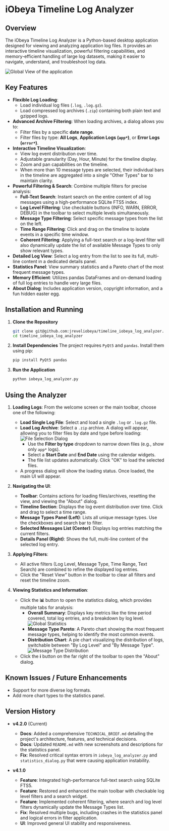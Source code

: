 # iObeya Timeline Log Analyzer

## Overview

The iObeya Timeline Log Analyzer is a Python-based desktop application designed for viewing and analyzing application log files. It provides an interactive timeline visualization, powerful filtering capabilities, and memory-efficient handling of large log datasets, making it easier to navigate, understand, and troubleshoot log data.

![Global View of the application](images/global_view.jpg)

## Key Features

*   **Flexible Log Loading**:
    *   Load individual log files (`.log`, `.log.gz`).
    *   Load compressed log archives (`.zip`) containing both plain text and gzipped logs.
*   **Advanced Archive Filtering**: When loading archives, a dialog allows you to:
    *   Filter files by a specific **date range**.
    *   Filter files by type: **All Logs**, **Application Logs (`app*`)**, or **Error Logs (`error*`)**.
*   **Interactive Timeline Visualization**:
    *   View log event distribution over time.
    *   Adjustable granularity (Day, Hour, Minute) for the timeline display.
    *   Zoom and pan capabilities on the timeline.
    *   When more than 10 message types are selected, their individual bars in the timeline are aggregated into a single "Other Types" bar to maintain clarity.
*   **Powerful Filtering & Search**: Combine multiple filters for precise analysis:
    *   **Full-Text Search**: Instant search on the entire content of all log messages using a high-performance SQLite FTS5 index.
    *   **Log Level Filtering**: Use checkable buttons (INFO, WARN, ERROR, DEBUG) in the toolbar to select multiple levels simultaneously.
    *   **Message Type Filtering**: Select specific message types from the list on the left.
    *   **Time Range Filtering**: Click and drag on the timeline to isolate events in a specific time window.
    *   **Coherent Filtering**: Applying a full-text search or a log-level filter will also dynamically update the list of available Message Types to only show relevant types.
*   **Detailed Log View**: Select a log entry from the list to see its full, multi-line content in a dedicated details panel.
*   **Statistics Panel**: View summary statistics and a Pareto chart of the most frequent message types.
*   **Memory Efficient**: Utilizes pandas DataFrames and on-demand loading of full log entries to handle very large files.
*   **About Dialog**: Includes application version, copyright information, and a fun hidden easter egg.

## Installation and Running

1.  **Clone the Repository**
    ```bash
    git clone git@github.com:jreveliobeya/timeline_iobeya_log_analyzer.git
    cd timeline_iobeya_log_analyzer
    ```

2.  **Install Dependencies**
    The project requires `PyQt5` and `pandas`. Install them using pip:
    ```bash
    pip install PyQt5 pandas
    ```

3.  **Run the Application**
    ```bash
    python iobeya_log_analyzer.py
    ```

## Using the Analyzer

1.  **Loading Logs**: From the welcome screen or the main toolbar, choose one of the following:
    *   **Load Single Log File**: Select and load a single `.log` or `.log.gz` file.
    *   **Load Log Archive**: Select a `.zip` archive. A dialog will appear, allowing you to filter files by date and type before loading:
        ![File Selection Dialog](images/file_selection_dialog.jpg)
        *   Use the **Filter by type** dropdown to narrow down files (e.g., show only `app*` logs).
        *   Select a **Start Date** and **End Date** using the calendar widgets.
        *   The file list updates automatically. Click "OK" to load the selected files.
    *   A progress dialog will show the loading status. Once loaded, the main UI will appear.

2.  **Navigating the UI**:
    *   **Toolbar**: Contains actions for loading files/archives, resetting the view, and viewing the "About" dialog.
    *   **Timeline Section**: Displays the log event distribution over time. Click and drag to select a time range.
    *   **Message Types Panel (Left)**: Lists all unique message types. Use the checkboxes and search bar to filter.
    *   **Selected Messages List (Center)**: Displays log entries matching the current filters.
    *   **Details Panel (Right)**: Shows the full, multi-line content of the selected log entry.

3.  **Applying Filters**:
    *   All active filters (Log Level, Message Type, Time Range, Text Search) are combined to refine the displayed log entries.
    *   Click the "Reset View" button in the toolbar to clear all filters and reset the timeline zoom.

4.  **Viewing Statistics and Information**:
    *   Click the **📊** button to open the statistics dialog, which provides multiple tabs for analysis:
        *   **Overall Summary**: Displays key metrics like the time period covered, total log entries, and a breakdown by log level.
            ![Global Statistics](images/global_statistics.jpg)
        *   **Message Type Pareto**: A Pareto chart showing the most frequent message types, helping to identify the most common events.
        *   **Distribution Chart**: A pie chart visualizing the distribution of logs, switchable between "By Log Level" and "By Message Type".
            ![Message Type Distribution](images/message_type_distribution.jpg)
    *   Click the **ℹ️** button on the far right of the toolbar to open the "About" dialog.

## Known Issues / Future Enhancements

*   Support for more diverse log formats.
*   Add more chart types to the statistics panel.

## Version History

*   **v4.2.0** (Current)
    *   **Docs**: Added a comprehensive `TECHNICAL_BRIEF.md` detailing the project's architecture, features, and technical decisions.
    *   **Docs**: Updated `README.md` with new screenshots and descriptions for the statistics panel.
    *   **Fix**: Resolved critical syntax errors in `iobeya_log_analyzer.py` and `statistics_dialog.py` that were causing application instability.

*   **v4.1.0**
    *   **Feature**: Integrated high-performance full-text search using SQLite FTS5.
    *   **Feature**: Restored and enhanced the main toolbar with checkable log level filters and a search widget.
    *   **Feature**: Implemented coherent filtering, where search and log level filters dynamically update the Message Types list.
    *   **Fix**: Resolved multiple bugs, including crashes in the statistics panel and logical errors in filter application.
    *   **UI**: Improved general UI stability and responsiveness.

